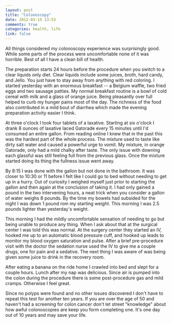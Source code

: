 ```yaml
---
layout: post
title: "Colonoscopy"
date: 2012-03-15 13:53
comments: true
categories: health, life
link: false
---
```

All things considered my colonoscopy experience was surprisingly good. While some parts of the process were uncomfortable none of it was horrible. Best of all I have a clean bill of health.

The preparation starts 24 hours before the procedure when you switch to a clear liquids only diet. Clear liquids include some juices, broth, hard candy, and Jello. You just have to stay away from anything with red coloring. I started yesterday with an enormous breakfast -- a Belgium waffle, two fried eggs and two sausage patties. My normal breakfast routine is a bowl of cold cereal with milk and a glass of orange juice. Being pleasantly over full helped to curb my hunger pains most of the day. The richness of the food also contributed in a mild bout of diarrhea which made the evening preparation activity easier I think.

At three o'clock I took four tablets of a laxative. Starting at six o'clock I drank 8 ounces of laxative laced Gatorade every 15 minutes until I'd consumed an entire gallon. From reading online I knew that in the past this was the hardest part of the whole process. The mixture used to taste like dirty salt water and caused a powerful urge to vomit. My mixture, in orange Gatorade, only had a mild chalky after taste. The only issue with downing each glassful was still feeling full from the previous glass. Once the mixture started doing its thing the fullness issue went away.

By 8:15 I was done with the gallon but not done in the bathroom. It was closer to 10:30 or 11 before I felt like I could go to bed without needing to get up in a hurry. Out of curiosity I weighed myself just prior to starting the gallon and then again at the conclusion of taking it. I had only gained a pound in the two intervening hours, a neat trick when you consider a gallon of water weighs 8 pounds. By the time my bowels had subsided for the night I was down 1 pound rom my starting weight. This morning I was 2.5 pounds lighter than yesterday's weight.

This morning I had the mildly uncomfortable sensation of needing to go but being unable to produce any thing. When I ask about that at the surgical center I was told this was normal. At the surgery center they started an IV, hooked me up to an automatic blood pressure cuff, and hooked up leads to monitor my blood oxygen saturation and pulse. After a brief pre-procedure visit with the doctor the sedation nurse used the IV to give me a couple drugs, one for pain and a sedative. The next thing I was aware of was being given some juice to drink in the recovery room.

After eating a banana on the ride home I crawled into bed and slept for a couple hours. Lunch after my nap was delicious. Since air is pumped into the colon during the procedure there is some post-procedure gas and mild cramps. Otherwise I feel great.

Since no polyps were found and no other issues discovered I don't have to repeat this test for another ten years. If you are over the age of 50 and haven't had a screening for colon cancer don't let street "knowledge" about how awful colonoscopies are keep you form completing one. It's one day out of 10 years and may save your life. 